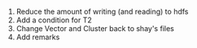 1. Reduce the amount of writing (and reading) to hdfs
2. Add a condition for T2
3. Change Vector and Cluster back to shay's files
4. Add remarks
